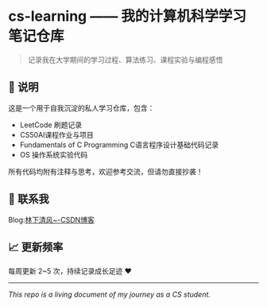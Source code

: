 # cs-learning —— 我的计算机科学学习笔记仓库

  

> 记录我在大学期间的学习过程、算法练习、课程实验与编程感悟  

  

## 📌 说明

这是一个用于自我沉淀的私人学习仓库，包含：

- LeetCode 刷题记录
- CS50AI课程作业与项目
- Fundamentals of C Programming  C语言程序设计基础代码记录
- OS 操作系统实验代码
  

所有代码均附有注释与思考，欢迎参考交流，但请勿直接抄袭！

## 🤝 联系我
Blog:[林下清风~-CSDN博客](https://blog.csdn.net/2302_80831260?spm=1000.2115.3001.5343)

## 📈 更新频率

每周更新 2~5 次，持续记录成长足迹 ❤️

  

---

*This repo is a living document of my journey as a CS student.*